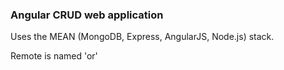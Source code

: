 ### Angular CRUD web application
Uses the MEAN (MongoDB, Express, AngularJS, Node.js) stack.

Remote is named 'or'